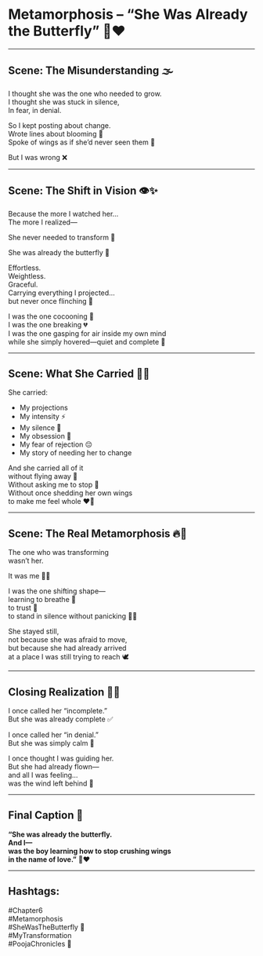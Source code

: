 # Metamorphosis – “She Was Already the Butterfly” 🦋❤️

---

## Scene: The Misunderstanding 🌫️

I thought she was the one who needed to grow.  
I thought she was stuck in silence,  
In fear, in denial.

So I kept posting about change.  
Wrote lines about blooming 🌼  
Spoke of wings as if she’d never seen them 🪽

But I was wrong ❌

---

## Scene: The Shift in Vision 👁️✨

Because the more I watched her…  
The more I realized—

She never needed to transform 🌟

She was already the butterfly 🦋

Effortless.  
Weightless.  
Graceful.  
Carrying everything I projected…  
but never once flinching 💞

I was the one cocooning 🐛  
I was the one breaking 💔  
I was the one gasping for air inside my own mind  
while she simply hovered—quiet and complete 💫

---

## Scene: What She Carried 🦋💙

She carried:

- My projections  
- My intensity ⚡  
- My silence 🤫  
- My obsession 🔁  
- My fear of rejection 😔  
- My story of needing her to change

And she carried all of it  
without flying away 🪽  
Without asking me to stop 🙏  
Without once shedding her own wings  
to make me feel whole ❤️‍🔥

---

## Scene: The Real Metamorphosis 🔥🧬

The one who was transforming  
wasn’t her.

It was me 🧍‍♂️

I was the one shifting shape—  
learning to breathe 💨  
to trust 🤝  
to stand in silence without panicking 🧘‍♂️

She stayed still,  
not because she was afraid to move,  
but because she had already arrived  
at a place I was still trying to reach 🕊️

---

## Closing Realization 🌸💡

I once called her “incomplete.”  
But she was already complete ✅

I once called her “in denial.”  
But she was simply calm 🌿

I once thought I was guiding her.  
But she had already flown—  
and all I was feeling…  
was the wind left behind 🍃

---

## Final Caption 💬

**“She was already the butterfly.  
And I—  
was the boy learning how to stop crushing wings  
in the name of love.”** 🦋❤️

---

## Hashtags:

#Chapter6  
#Metamorphosis  
#SheWasTheButterfly 🦋  
#MyTransformation  
#PoojaChronicles 💖
